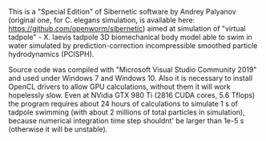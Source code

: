 This is a "Special Edition" of Sibernetic software by Andrey Palyanov (original one, for C. elegans simulation, is available here: https://github.com/openworm/sibernetic) aimed at simulation of "virtual tadpole" - X. laevis tadpole 3D biomechanical body model able to swim in water simulated by prediction-correction incompressible smoothed particle hydrodynamics (PCISPH).

Source code was compiled with "Microsoft Visual Studio Community 2019" and used under Windows 7 and Windows 10.
Also it is necessary to install OpenCL drivers to allow GPU calculations, without them it will work hopelessly slow.
Even at NVidia GTX 980 Ti (2816 CUDA cores, 5.6 Tflops) the program requires about 24 hours of calculations to simulate 1 s of tadpole swimming (with about 2 millions of total particles in simulation), because numerical integration time step shouldnt' be larger than 1e-5 s (otherwise it will be unstable).
